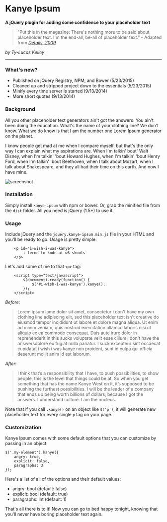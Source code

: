 # Kanye Ipsum

**A jQuery plugin for adding some confidence to your placeholder text**

> "Put this in the magazine: There's nothing more to be said about placeholder text. I'm the end-all, be-all of placeholder text." - Adapted from *[Details, 2009](http://www.details.com/culture-trends/cover-stars/200902/hip-hop-artist-kanye-west-talks-fashion-and-music)*

*by Ty-Lucas Kelley*

---

### What's new?

* Published on jQuery Registry, NPM, and Bower (5/23/2015)
* Cleaned up and stripped project down to the essentials (5/23/2015)
* Minify every time server is started (9/13/2014)
* More short quotes (9/13/2014)

### Background

All you other placeholder text generators ain't got the answers. You ain't been doing the education. What's the name of your clothing line? We don't know. What we do know is that I am the number one Lorem Ipsum generator on the planet.

I know people get mad at me when I compare myself, but that's the only way I can explain what my aspirations are. When I'm talkin' bout' Walt Disney, when I'm talkin' 'bout Howard Hughes, when I'm talkin' 'bout Henry Ford, when I'm talkin' 'bout Beethoven, when I talk about Mozart, when I talk about Shakespeare, and they all had their time on this earth. And now I have mine.

![screenshot](https://raw.githubusercontent.com/tylucaskelley/kanye-ipsum/e4b624968d9bc8ab6bebfea279fe13ae39b8d1b9/img/kanye-ipsum.png)

### Installation

Simply install `kanye-ipsum` with npm or bower. Or, grab the minified file from
the `dist` folder. All you need is jQuery (1.5+) to use it.

### Usage

Include jQuery and the `jquery.kanye-ipsum.min.js` file in your HTML and you'll be ready to go. Usage is pretty simple:

        <p id="i-wish-i-was-kanye">
            i lernd to kode at w3 skools
        </p>

Let's add some of me to that `<p>` tag:

        <script type="text/javascript">
            $(document).ready(function() {
                $('#i-wish-i-was-kanye').kanye();
            });
        </script>

*Before*:

> Lorem ipsum lame dolor sit amet, consectetur i don't have my own clothing line adipiscing elit, sed this placeholder text isn't creative do eiusmod tempor incididunt ut labore et dolore magna aliqua. Ut enim ad minim veniam, quis nostrud exercitation ullamco laboris nisi ut aliquip ex ea commodo consequat. Duis aute irure dolor in reprehenderit in this sucks voluptate velit esse cillum i don't have the answersdolore eu fugiat nulla pariatur. I suck excepteur sint occaecat cupidatat i wish i was kanye non proident, sunt in culpa qui officia deserunt mollit anim id est laborum.

*After*:

> I think that’s a responsibility that I have, to push possibilities, to show people, this is the level that things could be at. So when you get something that has the name Kanye West on it, it’s supposed to be pushing the furthest possibilities. I will be the leader of a company that ends up being worth billions of dollars, because I got the answers. I understand culture. I am the nucleus.

Note that if you call `.kanye()` on an object like `$('p')`, it will generate new placeholder text for every single `p` tag on your page.

### Customization

Kanye Ipsum comes with some default options that you can customize by passing in an object:

    $('.my-element').kanye({
        angry: true,
        explicit: false,
        paragraphs: 3
    });

Here's a list of all of the options and their default values:

* angry: bool (default: false)
* explicit: bool (default: true)
* paragraphs: int (default: 1)

That's all there is to it! Now you can go to bed happy tonight, knowing that you'll never have boring placeholder text again.
